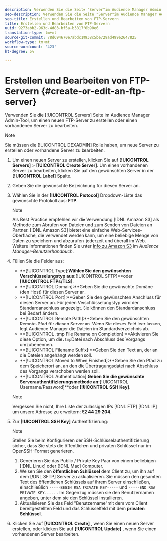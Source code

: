 ```yaml
---
description: Verwenden Sie die Seite "Server"im Audience Manager Admin-Tool, um einen neuen FTP-Server zu erstellen oder einen vorhandenen Server zu bearbeiten.
seo-description: Verwenden Sie die Seite "Server"im Audience Manager Admin-Tool, um einen neuen FTP-Server zu erstellen oder einen vorhandenen Server zu bearbeiten.
seo-title: Erstellen und Bearbeiten von FTP-Servern
title: Erstellen und Bearbeiten von FTP-Servern
uuid: 9273abb2-963d-4d83-bf5a-b3817f0b90e6
translation-type: tm+mt
source-git-commit: 78d694670e7abdc18938c5be729ad499e2647825
workflow-type: tm+mt
source-wordcount: '423'
ht-degree: 5%

---
```



# Erstellen und Bearbeiten von FTP-Servern {#create-or-edit-an-ftp-server}

Verwenden Sie die [!UICONTROL Servers] Seite im Audience Manager Admin-Tool, um einen neuen FTP-Server zu erstellen oder einen vorhandenen Server zu bearbeiten.

>[!NOTE]
>
>Sie müssen die [!UICONTROL DEXADMIN] Rolle haben, um neue Server zu erstellen oder vorhandene Server zu bearbeiten.

1. Um einen neuen Server zu erstellen, klicken Sie auf **[!UICONTROL Servers]** > **[!UICONTROL Create Server]**. Um einen vorhandenen Server zu bearbeiten, klicken Sie auf den gewünschten Server in der **[!UICONTROL Label]** Spalte.
1. Geben Sie die gewünschte Bezeichnung für diesen Server an.
1. Wählen Sie in der **[!UICONTROL Protocol]** Dropdown-Liste das gewünschte Protokoll aus: **FTP**.

   >[!NOTE]
   >
   >Als Best Practice empfehlen wir die Verwendung [!DNL Amazon S3] als Methode zum Abrufen von Dateien und zum Senden von Dateien an Partner. [!DNL Amazon S3] bietet eine einfache Web-Services-Oberfläche, die verwendet werden kann, um eine beliebige Menge von Daten zu speichern und abzurufen, jederzeit und überall im Web. Weitere Informationen finden Sie unter [Info zu Amazon S3](https://docs.adobe.com/content/help/en/audience-manager/user-guide/reference/amazon-s3.html) im *Audience Manager-Benutzerhandbuch*.

1. Füllen Sie die Felder aus:

   * **[!UICONTROL Type]:**Wählen Sie den gewünschten Verschlüsselungstyp aus:**[!UICONTROL SFTP]**oder **[!UICONTROL FTPs/TLS]**.
   * **[!UICONTROL Domain]:**Geben Sie die gewünschte Domäne (den Host) für diesen Server an.
   * **[!UICONTROL Port]:**Geben Sie den gewünschten Anschluss für diesen Server an. Für jeden Verschlüsselungstyp wird der Standardanschluss angezeigt. Sie können den Standardanschluss bei Bedarf ändern.
   * **[!UICONTROL Remote Path]:**Geben Sie den gewünschten Remote-Pfad für diesen Server an. Wenn Sie dieses Feld leer lassen, legt Audience Manager die Dateien im Standardverzeichnis ab.
   * **[!UICONTROL .tmp File Rename on Completion]:**Aktivieren Sie diese Option, um die`.tmp`Datei nach Abschluss des Vorgangs umzubenennen.
   * **[!UICONTROL Filename Suffix]:**Geben Sie den Text an, der an die Dateien angehängt werden soll.
   * **[!UICONTROL Moved to When Finished]:**Geben Sie den Pfad zu dem Speicherort an, an den die Übertragungsdatei nach Abschluss des Vorgangs verschoben werden soll.
   * **[!UICONTROL Authentication]:**Geben Sie die gewünschte Serverauthentifizierungsmethode an:**[!UICONTROL Username/Password]**oder **[!UICONTROL SSH Key]**.
   >[!NOTE]
   >
   >Vergessen Sie nicht, Ihre Liste der zulässigen IPs [!DNL FTP] [!DNL IP] um unsere Adresse zu erweitern: **52 44 29 204**.

1. Zur **[!UICONTROL SSH Key]** Authentifizierung:
   >[!NOTE]
   >
   >Stellen Sie beim Konfigurieren der SSH-Schlüsselauthentifizierung sicher, dass Sie stets die öffentlichen und privaten Schlüssel nur im OpenSSH-Format generieren.
   1. Generieren Sie das Public / Private Key Paar von einem beliebigen [!DNL Linux] oder [!DNL Mac] Computer.
   1. Weisen Sie den **öffentlichen Schlüssel** dem Client zu, um ihn auf dem [!DNL SFTP] Server zu aktualisieren. Sie müssen den gesamten Text des öffentlichen Schlüssels auf ihrem Server einschließen, einschließlich `-----BEGIN RSA PRIVATE KEY-----` und `-----END RSA PRIVATE KEY-----` . Im Gegenzug müssen sie den Benutzernamen angeben, unter dem sie den Schlüssel installieren.
   1. Aktualisieren Sie das Feld &quot;Benutzername&quot;mit dem vom Client bereitgestellten Feld und das Schlüsselfeld mit dem **privaten Schlüssel**.
1. Klicken Sie auf **[!UICONTROL Create]** , wenn Sie einen neuen Server erstellen, oder klicken Sie auf **[!UICONTROL Update]** , wenn Sie einen vorhandenen Server bearbeiten.
